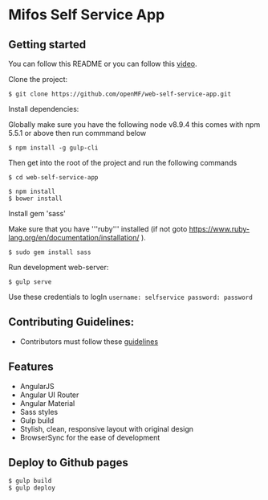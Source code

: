 # Mifos Self Service App

## Getting started
You can follow this README or you can follow this [video](https://mifosforge.jira.com/wiki/spaces/docs/pages/498794497/Developer+Environment+Setup+for+Online+Banking+App+2.0).

Clone the project:

    $ git clone https://github.com/openMF/web-self-service-app.git

Install dependencies:

Globally make sure you have the following
node v8.9.4 this comes with npm 5.5.1 or above
then run commmand below

    $ npm install -g gulp-cli 

Then get into the root of the project and run the following commands

    $ cd web-self-service-app
    
    $ npm install
    $ bower install

Install gem 'sass'
    
   Make sure that you have '''ruby''' installed (if not goto https://www.ruby-lang.org/en/documentation/installation/ ).
        
    $ sudo gem install sass

Run development web-server:

    $ gulp serve

Use these credentials to logIn `username: selfservice password: password`

    
## Contributing Guidelines:
* Contributors must follow these [guidelines](https://github.com/openMF/web-self-service-app/blob/develop/CONTRIBUTING.md)    

## Features

* AngularJS
* Angular UI Router
* Angular Material
* Sass styles
* Gulp build
* Stylish, clean, responsive layout with original design
* BrowserSync for the ease of development

## Deploy to Github pages  

    $ gulp build
    $ gulp deploy
